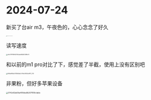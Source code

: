 # 2024-07-24

新买了台air m3，午夜色的，心心念念了好久

<img src="https://github-images.wenzhihuai.com/test/IMG_20240723_235443.jpg" alt="IMG_20240723_235443" style="zoom: 10%;" />



读写速度

<img src="https://github-images.wenzhihuai.com/test/c6c117ff1f5f6371b3ab682621369c1f.png" alt="c6c117ff1f5f6371b3ab682621369c1f" style="zoom:25%;" />

和以前的m1 pro对比了下，感觉差了半截，使用上没有区别吧

<img src="https://github-images.wenzhihuai.com/test/096e891a0278263d0c790e74f32ef911_720.png" alt="096e891a0278263d0c790e74f32ef911_720" style="zoom:25%;" />



非果粉，但好多苹果设备

<img src="https://github-images.wenzhihuai.com/test/0742e82ab0ba499dea8b267f958cdada.png" alt="0742e82ab0ba499dea8b267f958cdada" style="zoom:33%;" />
